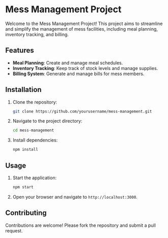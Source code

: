 # Mess Management Project

Welcome to the Mess Management Project! This project aims to streamline and simplify the management of mess facilities, including meal planning, inventory tracking, and billing.

## Features

- **Meal Planning**: Create and manage meal schedules.
- **Inventory Tracking**: Keep track of stock levels and manage supplies.
- **Billing System**: Generate and manage bills for mess members.

## Installation

1. Clone the repository:
    ```sh
    git clone https://github.com/yourusername/mess-management.git
    ```
2. Navigate to the project directory:
    ```sh
    cd mess-management
    ```
3. Install dependencies:
    ```sh
    npm install

    ```

## Usage

1. Start the application:
    ```sh
    npm start
    ```
2. Open your browser and navigate to `http://localhost:3000`.

## Contributing

Contributions are welcome! Please fork the repository and submit a pull request.

